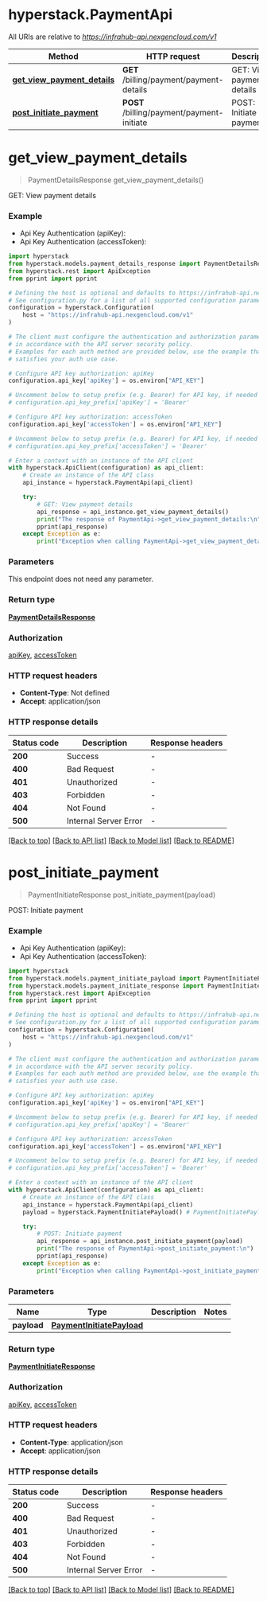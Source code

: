 # hyperstack.PaymentApi

All URIs are relative to *https://infrahub-api.nexgencloud.com/v1*

Method | HTTP request | Description
------------- | ------------- | -------------
[**get_view_payment_details**](PaymentApi.md#get_view_payment_details) | **GET** /billing/payment/payment-details | GET: View payment details
[**post_initiate_payment**](PaymentApi.md#post_initiate_payment) | **POST** /billing/payment/payment-initiate | POST: Initiate payment


# **get_view_payment_details**
> PaymentDetailsResponse get_view_payment_details()

GET: View payment details

### Example

* Api Key Authentication (apiKey):
* Api Key Authentication (accessToken):

```python
import hyperstack
from hyperstack.models.payment_details_response import PaymentDetailsResponse
from hyperstack.rest import ApiException
from pprint import pprint

# Defining the host is optional and defaults to https://infrahub-api.nexgencloud.com/v1
# See configuration.py for a list of all supported configuration parameters.
configuration = hyperstack.Configuration(
    host = "https://infrahub-api.nexgencloud.com/v1"
)

# The client must configure the authentication and authorization parameters
# in accordance with the API server security policy.
# Examples for each auth method are provided below, use the example that
# satisfies your auth use case.

# Configure API key authorization: apiKey
configuration.api_key['apiKey'] = os.environ["API_KEY"]

# Uncomment below to setup prefix (e.g. Bearer) for API key, if needed
# configuration.api_key_prefix['apiKey'] = 'Bearer'

# Configure API key authorization: accessToken
configuration.api_key['accessToken'] = os.environ["API_KEY"]

# Uncomment below to setup prefix (e.g. Bearer) for API key, if needed
# configuration.api_key_prefix['accessToken'] = 'Bearer'

# Enter a context with an instance of the API client
with hyperstack.ApiClient(configuration) as api_client:
    # Create an instance of the API class
    api_instance = hyperstack.PaymentApi(api_client)

    try:
        # GET: View payment details
        api_response = api_instance.get_view_payment_details()
        print("The response of PaymentApi->get_view_payment_details:\n")
        pprint(api_response)
    except Exception as e:
        print("Exception when calling PaymentApi->get_view_payment_details: %s\n" % e)
```



### Parameters

This endpoint does not need any parameter.

### Return type

[**PaymentDetailsResponse**](PaymentDetailsResponse.md)

### Authorization

[apiKey](../README.md#apiKey), [accessToken](../README.md#accessToken)

### HTTP request headers

 - **Content-Type**: Not defined
 - **Accept**: application/json

### HTTP response details

| Status code | Description | Response headers |
|-------------|-------------|------------------|
**200** | Success |  -  |
**400** | Bad Request |  -  |
**401** | Unauthorized |  -  |
**403** | Forbidden |  -  |
**404** | Not Found |  -  |
**500** | Internal Server Error |  -  |

[[Back to top]](#) [[Back to API list]](../README.md#documentation-for-api-endpoints) [[Back to Model list]](../README.md#documentation-for-models) [[Back to README]](../README.md)

# **post_initiate_payment**
> PaymentInitiateResponse post_initiate_payment(payload)

POST: Initiate payment

### Example

* Api Key Authentication (apiKey):
* Api Key Authentication (accessToken):

```python
import hyperstack
from hyperstack.models.payment_initiate_payload import PaymentInitiatePayload
from hyperstack.models.payment_initiate_response import PaymentInitiateResponse
from hyperstack.rest import ApiException
from pprint import pprint

# Defining the host is optional and defaults to https://infrahub-api.nexgencloud.com/v1
# See configuration.py for a list of all supported configuration parameters.
configuration = hyperstack.Configuration(
    host = "https://infrahub-api.nexgencloud.com/v1"
)

# The client must configure the authentication and authorization parameters
# in accordance with the API server security policy.
# Examples for each auth method are provided below, use the example that
# satisfies your auth use case.

# Configure API key authorization: apiKey
configuration.api_key['apiKey'] = os.environ["API_KEY"]

# Uncomment below to setup prefix (e.g. Bearer) for API key, if needed
# configuration.api_key_prefix['apiKey'] = 'Bearer'

# Configure API key authorization: accessToken
configuration.api_key['accessToken'] = os.environ["API_KEY"]

# Uncomment below to setup prefix (e.g. Bearer) for API key, if needed
# configuration.api_key_prefix['accessToken'] = 'Bearer'

# Enter a context with an instance of the API client
with hyperstack.ApiClient(configuration) as api_client:
    # Create an instance of the API class
    api_instance = hyperstack.PaymentApi(api_client)
    payload = hyperstack.PaymentInitiatePayload() # PaymentInitiatePayload | 

    try:
        # POST: Initiate payment
        api_response = api_instance.post_initiate_payment(payload)
        print("The response of PaymentApi->post_initiate_payment:\n")
        pprint(api_response)
    except Exception as e:
        print("Exception when calling PaymentApi->post_initiate_payment: %s\n" % e)
```



### Parameters


Name | Type | Description  | Notes
------------- | ------------- | ------------- | -------------
 **payload** | [**PaymentInitiatePayload**](PaymentInitiatePayload.md)|  | 

### Return type

[**PaymentInitiateResponse**](PaymentInitiateResponse.md)

### Authorization

[apiKey](../README.md#apiKey), [accessToken](../README.md#accessToken)

### HTTP request headers

 - **Content-Type**: application/json
 - **Accept**: application/json

### HTTP response details

| Status code | Description | Response headers |
|-------------|-------------|------------------|
**200** | Success |  -  |
**400** | Bad Request |  -  |
**401** | Unauthorized |  -  |
**403** | Forbidden |  -  |
**404** | Not Found |  -  |
**500** | Internal Server Error |  -  |

[[Back to top]](#) [[Back to API list]](../README.md#documentation-for-api-endpoints) [[Back to Model list]](../README.md#documentation-for-models) [[Back to README]](../README.md)

